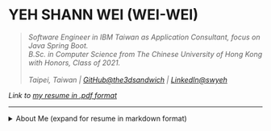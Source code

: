 # YEH SHANN WEI (WEI-WEI)

> _Software Engineer in IBM Taiwan as Application Consultant, focus on Java Spring Boot.<br/>B.Sc. in Computer Science from The Chinese University of Hong Kong with Honors, Class of 2021.<br/><br/>Taipei, Taiwan | [GitHub@the3dsandwich](https://github.com/the3dsandwich) | [LinkedIn@swyeh](https://www.linkedin.com/in/swyeh/)_

_Link to [my resume in .pdf format](./resume/CV_WeiWei_2024.pdf)_

---

<details>
<summary>About Me (expand for resume in markdown format)</summary>

### EDUCATION

#### Bachelor of Science in Computer Science @ The Chinese University of Hong Kong (CUHK) _(Sep. 2017 – Nov. 2021, Hong Kong)_

- Major GPA: 3.348/4.000
- Graduate with Honors, Second Class Upper Division
- Scholarships:
  - CUHK Admission Scholarship (50% tuition)
  - CUHK Faculty of Engineering Admission Scholarship (25% tuition)
- Notable Courses:
  - Software Engineering (A)
  - Data Structures (A-)
  - Principles of Programming Languages (B+)

#### Exchange @ University of Hawaii at Manoa _(Jan. 2019 – Jun. 2019, Hawaii, USA)_

---

### SKILLS

#### Programming Languages

**Java** | **JavaScript** | Python | C | HTML | CSS | C# | Kotlin

#### Technologies

**Spring Boot** | **React.js** | **Docker**/Podman | OpenShift Container Platform | Jenkins | Redmine | Portainer | Android Studio | GitHub Actions | Apache POI | Microsoft Excel

---

### EXPERIENCE

#### IBM Taiwan _(Mar. 2021 - Present, Taipei, Taiwan)_

##### Application Consultant in Core Modernization Project, Taiwanese Client in Banking Industry _(Mar. 2022 - Present)_

- Implemented and tested ~20 core banking backendfeatures. Assisted in developing 50% of total features.
- Exercised Agile Development as product owner and development team member in 10-member team.
- Enabled interfacing between existing frontend and modernized backend by implementing middleware.
- Developed code generation toolkit from Excel files to Java Spring Boot boilerplates & SQL DML/DDL.

> **Tech Stack**: **Java Spring Boot** (backend), **Jenkins** (CI), **OpenShift Container Platform** (CD), **Docker/Podman** (microservices)

##### Associate Application Consultant in Core Modernization Project, Taiwanese Client in Banking Industry _(Mar. 2021 – Mar. 2022)_

- Contributed to system analysis for approximately 30 system features for internet bank backend services.
- Reverse Engineered and analyzed 10,000+ lines of COBOL source code to produce System Design documents.
- Reduced 70% of effort to communicate specs by designing API that translate Excel file to IBM Mainframe.

> **Tech Stack**: **Microsoft Excel** (system design document template), **Apache POI** (Excel file parsing), **Java Spring Boot** (API)

---

### NOTABLE PROJECTS

#### Wedding Website | Full Stack Developer | _(Feb. 2024 – Present, [GitHub](https://github.com/the3dsandwich/hailey-and-weiwei))_

- MVP for wedding website with guest signup and emailing.
- Developed architecture between GitHub Pages and selfhosted docker.
- Maintained a self-hosted backend with Docker Compose with automatic deployment via Portainer.

> **Tech Stack**: **Next.js** (frontend), **Java Spring Boot** (backend), **Resend API** (email), **GitHub Actions** (CI/CD), **GitHub Pages** (hosting), **Docker/Portainer** (backend deployment)

#### Fate Grand Automata | Open-Source Contributor (1.3k stars on GitHub) & Localization Support | _(Jul. 2020 – Present, [GitHub](https://github.com/Fate-Grand-Automata/FGA))_

- Provided full Traditional Chinese localization materials for FOSS Android app. Top 5 contributors among ~20.
- Submitted PRs to fix breaking changes when upstream updates by supplying assets and/or Kotlin code.
- Provided test results to developers to assist in supporting the Taiwanese market.

> **Tech Stack**: **Kotlin** (Android App), OpenCV (Image Recognition), Android Accessibly Service (clicking/swiping)

#### Member Backend | Full Stack Developer | _(Dec. 2020 – Jul. 2021, Taipei, Taiwan)_

- Developed as sole developer to implement a member’s dashboard for a Taiwanese NGO with Firebase Hosting, Firebase
  Authentication with email/Google accounts and Firebase database.

> **Tech Stack**: **React.js** (frontend), **Firebase** (backend), **Firebase Hosting** (hosting), GitHub Actions (CI/CD)

#### HKTSA Official Website | Front End Developer | _(Sep. 2018 – Sep. 2019, Hong Kong)_

- Owner of designing, deployment, and SEO to homepage of Hong Kong Taiwanese Students’ Association.

> **Tech Stack**: **HTML**, **CSS**, Firebase Hosting, SEO

---

### CERTIFICATIONS

[Microsoft Certified: Azure Fundamentals](https://www.credly.com/badges/5c25b9a7-fa58-4fb0-b96c-4ac4e443a803) _(Jun. 2023)_

[Microsoft Certified: Azure AI Fundamentals](https://www.credly.com/badges/c1586f0e-1c8b-48bc-8e07-f2f6f2c59c17) _(Jun. 2023)_

[IBM Garage Methodology Explorer](https://www.credly.com/badges/fc38e420-4920-49d6-aa0a-e125c6a1a4df) _(Aug. 2022)_

[IBM Agile Explorer](https://www.credly.com/badges/c90e2264-4cad-41ad-976f-295e4c7c64f0) _(Jun. 2022)_

[AWS Certified Cloud Practitioner](https://www.credly.com/badges/57d8434b-6ed8-425f-a9f4-79760abbfccc) _(Jun. 2022)_

[Enterprise Design Thinking Practitioner](https://www.credly.com/badges/6388c86f-ac67-489d-9eab-cb4d82e28915) _(Mar. 2022)_

[COBOL Programming with VSCode](https://www.credly.com/badges/38f49698-46d6-4e37-bfa9-e8e39903c732) _(Mar. 2022)_

</details>
